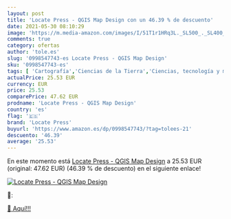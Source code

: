 ```yaml
---
layout: post
title: 'Locate Press - QGIS Map Design con un 46.39 % de descuento'
date: 2021-05-30 08:10:29
image: 'https://m.media-amazon.com/images/I/51T1r1HRq3L._SL500_._SL400_.jpg'
comments: true
category: ofertas
author: 'tole.es'
slug: '0998547743-es Locate Press - QGIS Map Design'
sku: '0998547743-es'
tags: [ 'Cartografía','Ciencias de la Tierra','Ciencias, tecnología y medicina','Geografía','Informática, internet y medios digitales','Libros','Software y aplicaciones de negocio','locate press', ]
actualPrice: 25.53 EUR
currency: EUR
price: 25.53
comparePrice: 47.62 EUR
prodname: 'Locate Press - QGIS Map Design'
country: 'es'
flag: '🇪🇸'
brand: 'Locate Press'
buyurl: 'https://www.amazon.es/dp/0998547743/?tag=tolees-21'
descuento: '46.39'
average: '25.53'
---
```


En este momento está [Locate Press - QGIS Map Design](https://www.amazon.es/dp/0998547743/?tag=tolees-21) a 25.53 EUR (original: 47.62 EUR) (46.39 %  de descuento) en el siguiente enlace!

[![Locate Press - QGIS Map Design](https://m.media-amazon.com/images/I/51T1r1HRq3L._SL500_._SL400_.jpg)](https://www.amazon.es/dp/0998547743/?tag=tolees-21)

🔎:


[🛒 Aquí!!!](https://www.amazon.es/dp/0998547743/?tag=tolees-21)
